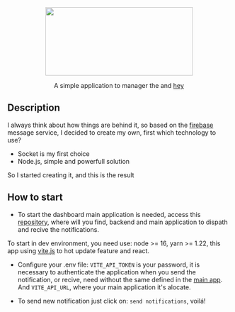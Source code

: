 <div align="center">
<img height="154" width="333" src="https://user-images.githubusercontent.com/76699403/197346176-7a86089d-facf-418c-ad0d-fd893171c129.png"/>
</div>

<p align="center">A simple application to manager the </a> and <a href="https://github.com/Ellathet/hey" target="_blank">hey</a></p>

## Description
  I always think about how things are behind it, so based on the [firebase](https://firebase.google.com/) message service, I decided to create my own, first which technology to use?
  - Socket is my first choice
  - Node.js, simple and powerfull solution
  
  So I started creating it, and this is the result
 
## How to start
  - To start the dashboard main application is needed, access this [repository](https://github.com/Ellathet/hey), where will you find, backend and main application to dispath and recive the notifications.
 
  To start in dev environment, you need use: node >= 16, yarn >= 1.22, this app using [vite.js](https://vitejs.dev/) to hot update feature and react. 
  - Configure your .env file:
  `VITE_API_TOKEN` is your password, it is necessary to authenticate the application when you send the notification, or recive, 
need without the same defined in the [main app](https://github.com/Ellathet/hey). And `VITE_API_URL`, where your main application it's alocate.

  - To send new notification just click on: `send notifications`, voilá! 
